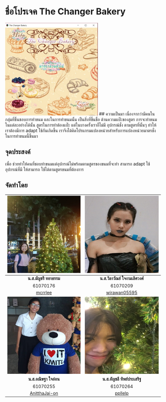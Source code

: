 # ชื่อโปรเจค The Changer Bakery
<img src="img/project.jpg" width="300px" height="300px"> 
## ความเป็นมา
เนื่องจากว่ามีคนในกลุ่มที่ชื่นชอบการทำขนม และในการทำขนมนั้น เป็นสิ่งที่ขึ้นชื่อ ด้านความแป๊ะของสูตร
การจะทำขนมในแต่ละอย่างได้นั้น สูตรในการทำต้องแป๊ะ แต่ในบางครั้งเราก็ไม่มี อุปกรณ์ชั่ง
ตามสูตรที่นั้นๆ ทำให้เราต้องมีการ adapt ใช้กันเกิดขึ้น เราจึงได้คิดโปรแกรมแปลงหน่วยสำหรับการแปลงหน่วยมาตรชั่ง
ในการทำขนมนี้ขึ้นมา

## จุดประสงค์
เพื่อ ช่วยทำให้คนที่ชอบทำขนมแต่อุปกรณ์ไม่พร้อมตามสูตรของขนมที่จะทำ สามารถ adapt ใช้ อุปกรณ์ที่มี ให้สามารถ
ใช้ได้ตามสูตรขนมที่ต้องการ

## จัดทำโดย
<img src="img/carrot.jpg" width="250px" height="250px"> |<img src="img/ice.jpg" width="250px" height="250px">
:---:|:---:
**น.ส.มัญชรี ทยาธรรม**|**น.ส.วิลาวัณย์ ใจงามเลิศวงศ์**
61070176|61070209
[mcrrlee](https://github.com/mcrrlee)|[wirawan05595](https://github.com/wirawan05595)
<img src="img/bell.jpg" width="250px" height="250px">|<img src="img/apple.jpg" width="250px" height="250px">
**น.ส.อณิษฐา ใจอ่อน**|**น.ส.อัญชลี ทิพย์ประเสริฐ**
61070255|61070264
[AnitthaJai-on](https://github.com/AnitthaJai-on)|[ppllelp](https://github.com/ppllelp)
